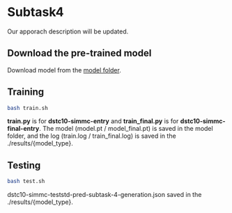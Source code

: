 # Subtask4
Our apporach description will be updated.

## Download the pre-trained model 
Download model from the [model folder](https://github.com/rungjoo/dstc10/tree/master/sub4/model).

## Training
```bash
bash train.sh
```
**train.py** is for **dstc10-simmc-entry** and **train_final.py** is for **dstc10-simmc-final-entry**. The model (model.pt / model_final.pt) is saved in the model folder, and the log (train.log / train_final.log) is saved in the ./results/{model_type}.

## Testing
```bash
bash test.sh
```
dstc10-simmc-teststd-pred-subtask-4-generation.json saved in the ./results/{model_type}.
